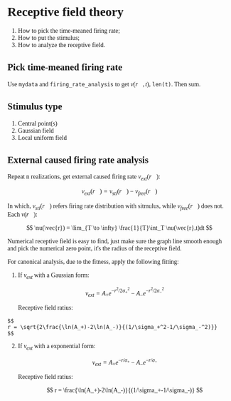 <font face='times new roman'>

# Receptive field theory
1. How to pick the time-meaned firing rate;
2. How to put the stimulus;
3. How to analyze the receptive field.

## Pick time-meaned firing rate
Use `mydata` and `firing_rate_analysis` to get $\nu(\vec{r},t)$, `len(t)`. Then sum.

## Stimulus type
1. Central point(s)
2. Gaussian field
3. Local uniform field

## External caused firing rate analysis
Repeat n realizations, get external caused firing rate $\nu_{ext}(\vec{r})$:

$$
\nu_{ext}(\vec{r}) = \nu_{sti}(\vec{r}) - \nu_{free}(\vec{r})
$$

In which, $\nu_{sti}(\vec{r})$ refers firing rate distribution with sitmulus, while $\nu_{free}(\vec{r})$ does not. Each $\nu(\vec{r})$: 

$$
\nu(\vec{r}) = \lim_{T \to \infty} \frac{1}{T}\int_T \nu(\vec{r},t)dt
$$

Numerical receptive field is easy to find, just make sure the graph line smooth enough and pick the numerical zero point, it's the radius of the receptive field.

For canonical analysis, due to the fitness, apply the following fitting:
1. If $\nu_{ext}$ with a Gaussian form:

    $$
    \nu_{ext} = A_+ e^{-r^2/2\sigma_+^2} - A_- e^{-r^2/2\sigma_-^2}
    $$

    Receptive field ratius:
<!-- 
    $$
    A_+ e^{-r^2/2\sigma_+^2} = A_- e^{-r^2/2\sigma_-^2}
    $$

    $$
    A_+/A_- = e^{r^2/2\sigma_+^2-r^2/2\sigma_-^2}
    $$

    $$
    2\ln(A_+)-2\ln(A_-)=r^2(1/\sigma_+^2-1/\sigma_-^2)
    $$ -->

    $$
    r = \sqrt{2\frac{\ln(A_+)-2\ln(A_-)}{(1/\sigma_+^2-1/\sigma_-^2)}}
    $$

2. If $\nu_{ext}$ with a exponential form:

    $$
    \nu_{ext} = A_+ e^{-r/\sigma_+} - A_- e^{-r/\sigma_-}
    $$

    Receptive field ratius:
    
    $$
    r = \frac{\ln(A_+)-2\ln(A_-)}{(1/\sigma_+-1/\sigma_-)}
    $$



